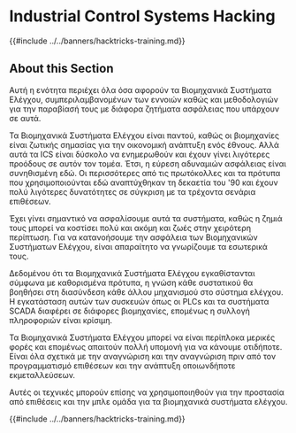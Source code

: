 # Industrial Control Systems Hacking

{{#include ../../banners/hacktricks-training.md}}

## About this Section

Αυτή η ενότητα περιέχει όλα όσα αφορούν τα Βιομηχανικά Συστήματα Ελέγχου, συμπεριλαμβανομένων των εννοιών καθώς και μεθοδολογιών για την παραβίασή τους με διάφορα ζητήματα ασφάλειας που υπάρχουν σε αυτά.

Τα Βιομηχανικά Συστήματα Ελέγχου είναι παντού, καθώς οι βιομηχανίες είναι ζωτικής σημασίας για την οικονομική ανάπτυξη ενός έθνους. Αλλά αυτά τα ICS είναι δύσκολο να ενημερωθούν και έχουν γίνει λιγότερες προόδους σε αυτόν τον τομέα. Έτσι, η εύρεση αδυναμιών ασφάλειας είναι συνηθισμένη εδώ. Οι περισσότερες από τις πρωτόκολλες και τα πρότυπα που χρησιμοποιούνται εδώ αναπτύχθηκαν τη δεκαετία του '90 και έχουν πολύ λιγότερες δυνατότητες σε σύγκριση με τα τρέχοντα σενάρια επιθέσεων.

Έχει γίνει σημαντικό να ασφαλίσουμε αυτά τα συστήματα, καθώς η ζημιά τους μπορεί να κοστίσει πολύ και ακόμη και ζωές στην χειρότερη περίπτωση. Για να κατανοήσουμε την ασφάλεια των Βιομηχανικών Συστήματων Ελέγχου, είναι απαραίτητο να γνωρίζουμε τα εσωτερικά τους.

Δεδομένου ότι τα Βιομηχανικά Συστήματα Ελέγχου εγκαθίστανται σύμφωνα με καθορισμένα πρότυπα, η γνώση κάθε συστατικού θα βοηθήσει στη διασύνδεση κάθε άλλου μηχανισμού στο σύστημα ελέγχου. Η εγκατάσταση αυτών των συσκευών όπως οι PLCs και τα συστήματα SCADA διαφέρει σε διάφορες βιομηχανίες, επομένως η συλλογή πληροφοριών είναι κρίσιμη.

Τα Βιομηχανικά Συστήματα Ελέγχου μπορεί να είναι περίπλοκα μερικές φορές και επομένως απαιτούν πολλή υπομονή για να κάνουμε οτιδήποτε. Είναι όλα σχετικά με την αναγνώριση και την αναγνώριση πριν από τον προγραμματισμό επιθέσεων και την ανάπτυξη οποιωνδήποτε εκμεταλλεύσεων.

Αυτές οι τεχνικές μπορούν επίσης να χρησιμοποιηθούν για την προστασία από επιθέσεις και την μπλε ομάδα για τα βιομηχανικά συστήματα ελέγχου.

{{#include ../../banners/hacktricks-training.md}}
